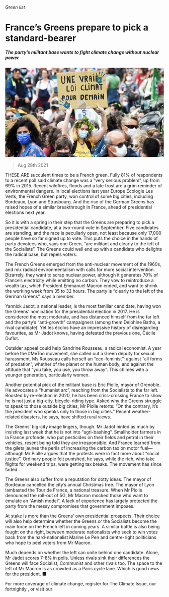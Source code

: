 ###### Green list

# France’s Greens prepare to pick a standard-bearer 

##### The party’s militant base wants to fight climate change without nuclear power 

![image](images/20210828_EUP001_0.jpg) 

> Aug 28th 2021 

THESE ARE succulent times to be a French green. Fully 81% of respondents to a recent poll said climate change was a “very serious problem”, up from 69% in 2015. Recent wildfires, floods and a late frost are a grim reminder of environmental dangers. In local elections last year Europe Écologie Les Verts, the French Green party, won control of some big cities, including Bordeaux, Lyon and Strasbourg. And the rise of the German Greens has raised hopes of a similar breakthrough in France, ahead of presidential elections next year.

So it is with a spring in their step that the Greens are preparing to pick a presidential candidate, at a two-round vote in September. Five candidates are standing, and the race is peculiarly open, not least because only 17,000 people have so far signed up to vote. This puts the choice in the hands of party devotees who, says one Green, “are militant and clearly to the left of the Socialists”. The Greens could well end up with a candidate who delights the radical base, but repels voters.


The French Greens emerged from the anti-nuclear movement of the 1960s, and mix radical environmentalism with calls for more social intervention. Bizarrely, they want to scrap nuclear power, although it generates 70% of France’s electricity while emitting no carbon. They vow to reintroduce a wealth tax, which President Emmanuel Macron ended, and want to shrink the working week from 35 to 32 hours. The party is “clearly to the left of the German Greens”, says a member.

Yannick Jadot, a national leader, is the most familiar candidate, having won the Greens’ nomination for the presidential election in 2017. He is considered the most moderate, and has distanced himself from the far left and the party’s “anti-growth” campaigners (among them Delphine Batho, a rival candidate). Yet les écolos have an impressive history of disregarding favourites, as Mr Jadot knows, having defeated the previous one, Cécile Duflot.

Outsider appeal could help Sandrine Rousseau, a radical economist. A year before the #MeToo movement, she called out a Green deputy for sexual harassment. Ms Rousseau calls herself an “eco-feminist”: against “all forms of predation”, whether of the planet or the human body, and against the attitude that “you take, you use, you throw away”. This chimes with a younger generation, particularly women.

Another potential pick of the militant base is Eric Piolle, mayor of Grenoble. He advocates a “humanist arc”, reaching from the Socialists to the far left. Boosted by re-election in 2020, he has been criss-crossing France to show he is not just a big-city, bicycle-riding type. Asked why the Greens struggle to speak to those outside big cities, Mr Piolle retorts: “On the contrary, it’s the president who speaks only to those in big cities.” Recent weather-related disasters, he says, have shifted rural views.

The Greens’ big-city image lingers, though. Mr Jadot hinted as much by insisting last week that he is not into “agri-bashing”. Smallholder farmers in la France profonde, who put pesticides on their fields and petrol in their vehicles, resent being told they are irresponsible. And France learned from the gilets jaunes the perils of increasing the carbon tax on motor fuel—although Mr Piolle argues that the protests were in fact more about “social justice”. Ordinary people felt punished, he says, while the rich, who take flights for weekend trips, were getting tax breaks. The movement has since faded.

The Greens also suffer from a reputation for dotty ideas. The mayor of Bordeaux cancelled the city’s annual Christmas tree. The mayor of Lyon lambasted the Tour de France, a national treasure. When Mr Piolle denounced the roll-out of 5G, Mr Macron mocked those who want to emulate an “Amish model”. A lack of experience has largely protected the party from the messy compromises that government imposes.

At stake is more than the Greens’ own presidential prospects. Their choice will also help determine whether the Greens or the Socialists become the main force on the French left in coming years. A similar battle is also being fought on the right, between moderate nationalists who seek to win votes back from the hard-nationalist Marine Le Pen and centre-right politicians who hope to peel voters from Mr Macron.

Much depends on whether the left can unite behind one candidate. Alone, Mr Jadot scores 7-8% in polls. Unless rivals sink their differences the Greens will face Socialist, Communist and other rivals too. The space to the left of Mr Macron is as crowded as a Paris cycle lane. Which is good news for the president. ■

For more coverage of climate change, register for The Climate Issue, our fortnightly , or visit our 

